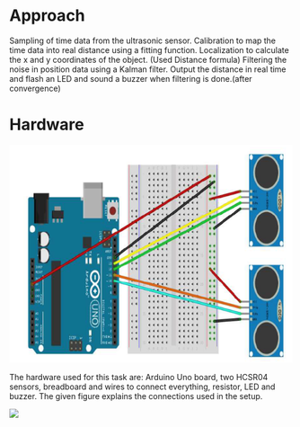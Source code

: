 
# Approach
Sampling of time data from the ultrasonic sensor.
Calibration to map the time data into real distance using a fitting function.
Localization to calculate the x and y coordinates of the object. (Used Distance formula)
Filtering the noise in position data using a Kalman filter.
Output the distance in real time and flash an LED and sound a buzzer when filtering is done.(after convergence)

# Hardware 


![](https://github.com/spanthr/F1_10th_Level3_ADAS_Algorithm_ACC_ALC/blob/main/Code/Images/4.png)

The hardware used for this task are: Arduino Uno board, two HCSR04 sensors, breadboard and wires to connect everything, resistor, LED and buzzer. The given figure explains the connections used in the setup.


![](https://github.com/spanthr/F1_10th_Level3_ADAS_Algorithm_ACC_ALC/blob/main/Code/Images/{Picture8.png)
